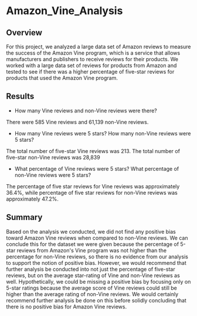 # Amazon_Vine_Analysis

## Overview
For this project, we analyzed a large data set of Amazon reviews to measure the success of the Amazon Vine program, which is a service that allows manufacturers and publishers to receive reviews for their products. We worked with a large data set of reviews for products from Amazon and tested to see if there was a higher percentage of five-star reviews for products that used the Amazon Vine program.

## Results

* How many Vine reviews and non-Vine reviews were there?

There were 585 Vine reviews and 61,139 non-Vine reviews.

* How many Vine reviews were 5 stars? How many non-Vine reviews were 5 stars?

The total number of five-star Vine reviews was 213. The total number of five-star non-Vine reviews was 28,839

* What percentage of Vine reviews were 5 stars? What percentage of non-Vine reviews were 5 stars?

The percentage of five star reviews for Vine reviews was approximately 36.4%, while percentage of five star reviews for non-Vine reviews was approximately 47.2%.

## Summary

Based on the analysis we conducted, we did not find any positive bias toward Amazon Vine reviews when compared to non-Vine reviews. We can conclude this for the dataset we were given because the percentage of 5-star reviews from Amazon's Vine program was not higher than the percentage for non-Vine reviews, so there is no evidence from our analysis to support the notion of positive bias. However, we would recommend that further analysis be conducted into not just the percentage of five-star reviews, but on the average star-rating of Vine and non-Vine reviews as well. Hypothetically, we could be missing a positive bias by focusing only on 5-star ratings because the average score of Vine reviews could still be higher than the average rating of non-Vine reviews. We would certainly recommend further analysis be done on this before solidly concluding that there is no positive bias for Amazon Vine reviews.
